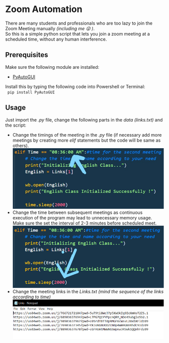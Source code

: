 # Zoom Automation
There are many students and professionals who are too lazy to join the Zoom Meeting manually <i>(including me :stuck_out_tongue_winking_eye: )</i>.
<br>So this is a simple python script that lets you join a zoom meeting at a scheduled time, without any human interference.
<br>
<h2> Prerequisites</h2>
Make sure the following module are installed:
<ul>
  <li><a href = 'https://pypi.org/project/PyAutoGUI/' target = '_blank'> PyAutoGUI</a></li>
</ul>
Install this by typing the following code into Powershell or Terminal:
<br>
<code> pip install PyAutoGUI</code>
<br>
<h2> Usage</h2>

Just import the <em>.py</em> file, change the following parts in the <i>data (links.txt)</i> and the script:
<ul>
  <li>Change the timings of the meeting in the <i>.py</i> file (if necessary add more meetings by creating more <em>elif</em> statements but the code will be same as others).</li>
<img src = '/.imgs/elif.jpg/' alt = 'Changing time in elif statement/adding more elif statements'>
  <li>Change the time between subsequent meetings as continuous execution of the program may lead to unnecessary memory usage.
    Make sure the set the interval of 2-3 minutes before scheduled meet.</li>
<img src = '/.imgs/time.png/' alt = 'Changing time interval between subsequent meetings'>
  <li>Change the meeting links in the <em>Links.txt</i> (mind the sequence of the links according to time)</li>
<img src = '/.imgs/links.png/' alt = 'Changing links of zoom meeting.'>
</ul>
